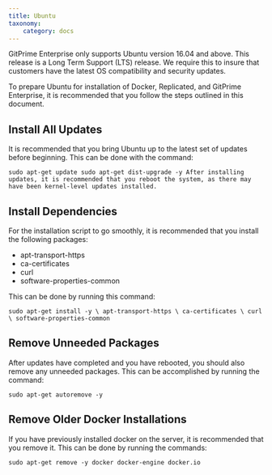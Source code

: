 ```yaml
---
title: Ubuntu
taxonomy:
    category: docs
---
```


GitPrime Enterprise only supports Ubuntu version 16.04 and above.  This release is a Long Term Support (LTS) release.  We require this to insure that customers have the latest OS compatibility and security updates. 

To prepare Ubuntu for installation of Docker, Replicated, and GitPrime Enterprise, it is recommended that you follow the steps outlined in this document.

## Install All Updates
It is recommended that you bring Ubuntu up to the latest set of updates before beginning.  This can be done with the command:

`
sudo apt-get update
sudo apt-get dist-upgrade -y
After installing updates, it is recommended that you reboot the system, as there may have been kernel-level updates installed.
`

## Install Dependencies
For the installation script to go smoothly, it is recommended that you install the following packages:

- apt-transport-https
- ca-certificates
- curl
- software-properties-common

This can be done by running this command:

`
sudo apt-get install -y \
    apt-transport-https \
    ca-certificates \
    curl \
    software-properties-common
`

## Remove Unneeded Packages
After updates have completed and you have rebooted, you should also remove any unneeded packages.  This can be accomplished by running the command:

`
sudo apt-get autoremove -y
`

## Remove Older Docker Installations
If you have previously installed docker on the server, it is recommended that you remove it.  This can be done by running the commands:

`
sudo apt-get remove -y docker docker-engine docker.io
`